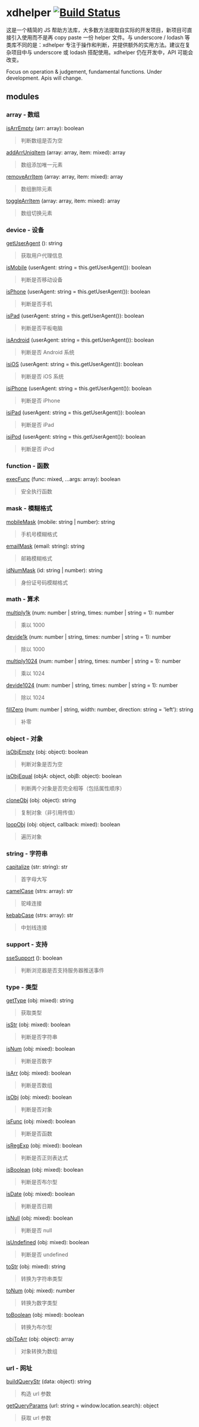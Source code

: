 # xdhelper [![Build Status](https://travis-ci.org/xiaoda/xdhelper.svg?branch=master)](https://travis-ci.org/xiaoda/xdhelper)

这是一个精简的 JS 帮助方法库，大多数方法提取自实际的开发项目，新项目可直接引入使用而不是再 copy paste 一份 helper 文件。与 underscore / lodash 等类库不同的是：xdhelper 专注于操作和判断，并提供额外的实用方法。建议在复杂项目中与 underscore 或 lodash 搭配使用。xdhelper 仍在开发中，API 可能会改变。

Focus on operation & judgement, fundamental functions. Under development. Apis will change.

## modules

### array - 数组

[isArrEmpty](https://github.com/xiaoda/xdhelper/blob/master/src/modules/array.js#L12) (arr: array): boolean
> 判断数组是否为空

[addArrUniqItem](https://github.com/xiaoda/xdhelper/blob/master/src/modules/array.js#L16) (array: array, item: mixed): array
> 数组添加唯一元素

[removeArrItem](https://github.com/xiaoda/xdhelper/blob/master/src/modules/array.js#L21) (array: array, item: mixed): array
> 数组删除元素

[toggleArrItem](https://github.com/xiaoda/xdhelper/blob/master/src/modules/array.js#L28) (array: array, item: mixed): array
> 数组切换元素

### device - 设备

[getUserAgent](https://github.com/xiaoda/xdhelper/blob/master/src/modules/device.js#L11) (): string
> 获取用户代理信息

[isMobile](https://github.com/xiaoda/xdhelper/blob/master/src/modules/device.js#L15) (userAgent: string = this.getUserAgent()): boolean
> 判断是否移动设备

[isPhone](https://github.com/xiaoda/xdhelper/blob/master/src/modules/device.js#L19) (userAgent: string = this.getUserAgent()): boolean
> 判断是否手机

[isPad](https://github.com/xiaoda/xdhelper/blob/master/src/modules/device.js#L23) (userAgent: string = this.getUserAgent()): boolean
> 判断是否平板电脑

[isAndroid](https://github.com/xiaoda/xdhelper/blob/master/src/modules/device.js#L27) (userAgent: string = this.getUserAgent()): boolean
> 判断是否 Android 系统

[isiOS](https://github.com/xiaoda/xdhelper/blob/master/src/modules/device.js#L31) (userAgent: string = this.getUserAgent()): boolean
> 判断是否 iOS 系统

[isiPhone](https://github.com/xiaoda/xdhelper/blob/master/src/modules/device.js#L35) (userAgent: string = this.getUserAgent()): boolean
> 判断是否 iPhone

[isiPad](https://github.com/xiaoda/xdhelper/blob/master/src/modules/device.js#L39) (userAgent: string = this.getUserAgent()): boolean
> 判断是否 iPad

[isiPod](https://github.com/xiaoda/xdhelper/blob/master/src/modules/device.js#L43) (userAgent: string = this.getUserAgent()): boolean
> 判断是否 iPod

### function - 函数

[execFunc](https://github.com/xiaoda/xdhelper/blob/master/src/modules/function.js#L12) (func: mixed, ...args: array): boolean
> 安全执行函数

### mask - 模糊格式

[mobileMask](https://github.com/xiaoda/xdhelper/blob/master/src/modules/mask.js#L12) (mobile: string | number): string
> 手机号模糊格式

[emailMask](https://github.com/xiaoda/xdhelper/blob/master/src/modules/mask.js#L17) (email: string): string
> 邮箱模糊格式

[idNumMask](https://github.com/xiaoda/xdhelper/blob/master/src/modules/mask.js#L24) (id: string | number): string
> 身份证号码模糊格式

### math - 算术

[multiply1k](https://github.com/xiaoda/xdhelper/blob/master/src/modules/math.js#L15) (num: number | string, times: number | string = 1): number
> 乘以 1000

[devide1k](https://github.com/xiaoda/xdhelper/blob/master/src/modules/math.js#L19) (num: number | string, times: number | string = 1): number
> 除以 1000

[multiply1024](https://github.com/xiaoda/xdhelper/blob/master/src/modules/math.js#L23) (num: number | string, times: number | string = 1): number
> 乘以 1024

[devide1024](https://github.com/xiaoda/xdhelper/blob/master/src/modules/math.js#L27) (num: number | string, times: number | string = 1): number
> 除以 1024

[fillZero](https://github.com/xiaoda/xdhelper/blob/master/src/modules/math.js#L32) (num: number | string, width: number, direction: string = 'left'): string
> 补零

### object - 对象

[isObjEmpty](https://github.com/xiaoda/xdhelper/blob/master/src/modules/object.js#L11) (obj: object): boolean
> 判断对象是否为空

[isObjEqual](https://github.com/xiaoda/xdhelper/blob/master/src/modules/object.js#L16) (objA: object, objB: object): boolean
> 判断两个对象是否完全相等（包括属性顺序）

[cloneObj](https://github.com/xiaoda/xdhelper/blob/master/src/modules/object.js#L20) (obj: object): string
> 复制对象（非引用传值）

[loopObj](https://github.com/xiaoda/xdhelper/blob/master/src/modules/object.js#L24) (obj: object, callback: mixed): boolean
> 遍历对象

### string - 字符串

[capitalize](https://github.com/xiaoda/xdhelper/blob/master/src/modules/string.js#L11) (str: string): str
> 首字母大写

[camelCase](https://github.com/xiaoda/xdhelper/blob/master/src/modules/string.js#L15) (strs: array): str
> 驼峰连接

[kebabCase](https://github.com/xiaoda/xdhelper/blob/master/src/modules/string.js#L19) (strs: array): str
> 中划线连接

### support - 支持

[sseSupport](https://github.com/xiaoda/xdhelper/blob/master/src/modules/support.js#L11) (): boolean
> 判断浏览器是否支持服务器推送事件

### type - 类型

[getType](https://github.com/xiaoda/xdhelper/blob/master/src/modules/type.js#L12) (obj: mixed): string
> 获取类型

[isStr](https://github.com/xiaoda/xdhelper/blob/master/src/modules/type.js#L21) (obj: mixed): boolean
> 判断是否字符串

[isNum](https://github.com/xiaoda/xdhelper/blob/master/src/modules/type.js#L25) (obj: mixed): boolean
> 判断是否数字

[isArr](https://github.com/xiaoda/xdhelper/blob/master/src/modules/type.js#L29) (obj: mixed): boolean
> 判断是否数组

[isObj](https://github.com/xiaoda/xdhelper/blob/master/src/modules/type.js#L33) (obj: mixed): boolean
> 判断是否对象

[isFunc](https://github.com/xiaoda/xdhelper/blob/master/src/modules/type.js#L37) (obj: mixed): boolean
> 判断是否函数

[isRegExp](https://github.com/xiaoda/xdhelper/blob/master/src/modules/type.js#L41) (obj: mixed): boolean
> 判断是否正则表达式

[isBoolean](https://github.com/xiaoda/xdhelper/blob/master/src/modules/type.js#L45) (obj: mixed): boolean
> 判断是否布尔型

[isDate](https://github.com/xiaoda/xdhelper/blob/master/src/modules/type.js#L49) (obj: mixed): boolean
> 判断是否日期

[isNull](https://github.com/xiaoda/xdhelper/blob/master/src/modules/type.js#L53) (obj: mixed): boolean
> 判断是否 null

[isUndefined](https://github.com/xiaoda/xdhelper/blob/master/src/modules/type.js#L57) (obj: mixed): boolean
> 判断是否 undefined

[toStr](https://github.com/xiaoda/xdhelper/blob/master/src/modules/type.js#L62) (obj: mixed): string
> 转换为字符串类型

[toNum](https://github.com/xiaoda/xdhelper/blob/master/src/modules/type.js#L66) (obj: mixed): number
> 转换为数字类型

[toBoolean](https://github.com/xiaoda/xdhelper/blob/master/src/modules/type.js#L70) (obj: mixed): boolean
> 转换为布尔型

[objToArr](https://github.com/xiaoda/xdhelper/blob/master/src/modules/type.js#L74) (obj: object): array
> 对象转换为数组

### url - 网址

[buildQueryStr](https://github.com/xiaoda/xdhelper/blob/master/src/modules/url.js#L11) (data: object): string
> 构造 url 参数

[getQueryParams](https://github.com/xiaoda/xdhelper/blob/master/src/modules/url.js#L19) (url: string = window.location.search): object
> 获取 url 参数
